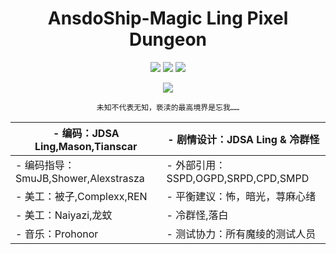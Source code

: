 

<div align="center"> 

# AnsdoShip-Magic Ling Pixel Dungeon

[![](https://img.shields.io/badge/join-QQ%20group-brightgreen?style=for-the-badge&logo=tencentqq)](https://jq.qq.com/?_wv=1027&k=R7ZXeEQM)
![](https://img.shields.io/github/repo-size/AnsdoShip/magic-ling-pixel-dungeon?style=for-the-badge&color=%23F8BBD0)
![](https://img.shields.io/github/release/AnsdoShip/magic-ling-pixel-dungeon?style=for-the-badge&color=%235C6BC0&label=0.6)

<!--滚动区域-->  
<img src="https://capsule-render.vercel.app/api?type=Waving&color=ff40c6&height=200&animation=fadeIn&section=header&text=Magic%20Ling%20Pixel%20Dungeon&fontAlignY=30&desc=生日快乐，2周年&fontSize=40" />

```
未知不代表无知，亵渎的最高境界是忘我……
```

| - 编码：JDSA Ling,Mason,Tianscar | - 剧情设计：JDSA Ling & 冷群怪 |
|-|-
| - 编码指导：SmuJB,Shower,Alexstrasza | - 外部引用：SSPD,OGPD,SRPD,CPD,SMPD |
| - 美工：被子,Complexx,REN | - 平衡建议：怖，暗光，荨麻心绪 |
| - 美工：Naiyazi,龙蚊|- 冷群怪,落白
| - 音乐：Prohonor | - 测试协力：所有魔绫的测试人员 |

</div>





</div>
